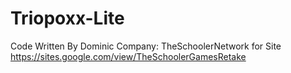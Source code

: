 # Triopoxx-Lite
Code Written By Dominic
Company: TheSchoolerNetwork
for Site https://sites.google.com/view/TheSchoolerGamesRetake

